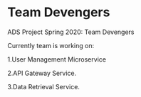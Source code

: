 # Team Devengers
ADS Project Spring 2020: Team Devengers

Currently team is working on:

1.User Management Microservice

2.API Gateway Service.

3.Data Retrieval Service.
